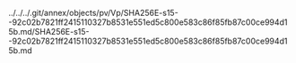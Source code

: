 ../../../.git/annex/objects/pv/Vp/SHA256E-s15--92c02b7821ff2415110327b8531e551ed5c800e583c86f85fb87c00ce994d15b.md/SHA256E-s15--92c02b7821ff2415110327b8531e551ed5c800e583c86f85fb87c00ce994d15b.md